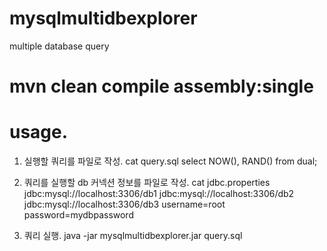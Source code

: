 # mysqlmultidbexplorer
multiple database query

# mvn clean compile assembly:single

# usage.

1. 실행할 쿼리를 파일로 작성.
cat query.sql
select NOW(), RAND() from dual;

2. 쿼리를 실행할 db 커넥션 정보를 파일로 작성.
cat jdbc.properties
jdbc:mysql://localhost:3306/db1
jdbc:mysql://localhost:3306/db2
jdbc:mysql://localhost:3306/db3
username=root
password=mydbpassword

3. 쿼리 실행.
java -jar mysqlmultidbexplorer.jar query.sql
